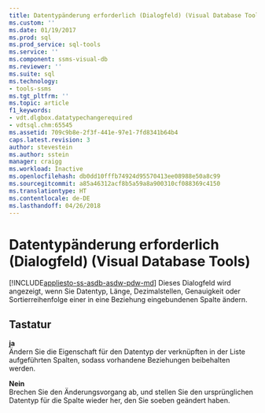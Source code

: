 ```yaml
---
title: Datentypänderung erforderlich (Dialogfeld) (Visual Database Tools) | Microsoft-Dokumentation
ms.custom: ''
ms.date: 01/19/2017
ms.prod: sql
ms.prod_service: sql-tools
ms.service: ''
ms.component: ssms-visual-db
ms.reviewer: ''
ms.suite: sql
ms.technology:
- tools-ssms
ms.tgt_pltfrm: ''
ms.topic: article
f1_keywords:
- vdt.dlgbox.datatypechangerequired
- vdtsql.chm:65545
ms.assetid: 709c9b8e-2f3f-441e-97e1-7fd8341b64b4
caps.latest.revision: 3
author: stevestein
ms.author: sstein
manager: craigg
ms.workload: Inactive
ms.openlocfilehash: db0dd10fffb74924d95570413ee08988e50a8c99
ms.sourcegitcommit: a85a46312acf8b5a59a8a900310cf088369c4150
ms.translationtype: HT
ms.contentlocale: de-DE
ms.lasthandoff: 04/26/2018
---
```

# <a name="data-type-change-required-dialog-box-visual-database-tools"></a>Datentypänderung erforderlich (Dialogfeld) (Visual Database Tools)
[!INCLUDE[appliesto-ss-asdb-asdw-pdw-md](../../includes/appliesto-ss-asdb-asdw-pdw-md.md)]
Dieses Dialogfeld wird angezeigt, wenn Sie Datentyp, Länge, Dezimalstellen, Genauigkeit oder Sortierreihenfolge einer in eine Beziehung eingebundenen Spalte ändern.  
  
## <a name="options"></a>Tastatur  
**ja**  
Ändern Sie die Eigenschaft für den Datentyp der verknüpften in der Liste aufgeführten Spalten, sodass vorhandene Beziehungen beibehalten werden.  
  
**Nein**  
Brechen Sie den Änderungsvorgang ab, und stellen Sie den ursprünglichen Datentyp für die Spalte wieder her, den Sie soeben geändert haben.  
  
